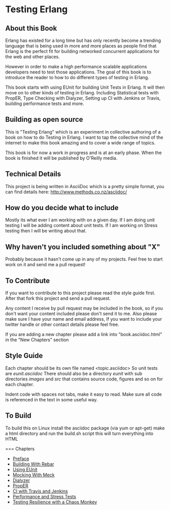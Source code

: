 # Testing Erlang

## About this Book

Erlang has existed for a long time but has only recently become a
trending language that is being used in more and more places as people
find that Erlang is the perfect fit for building networked concurrent
applications for the web and other places.

However in order to make a high performance scalable applications
developers need to test those applications. The goal of this book is
to introduce the reader to how to do different types of testing in
Erlang. 

This book starts with using EUnit for building Unit Tests in
Erlang. It will then move on to other kinds of testing in
Erlang. Including Statistical tests with PropER, Type Checking
with Dialyzer, Setting up CI with Jenkins or Travis, building
performance tests and more.


## Building as open source

This is "Testing Erlang" which is an experiment in collective
authoring of a book on how to do Testing in Erlang. I want to tap the
collective mind of the internet to make this book amazing and to cover
a wide range of topics.

This book is for now a work in progress and is at an early phase.
When the book is finished it will be published by O'Reilly media.

## Technical Details


This project is being written in AsciiDoc which is a pretty simple
format, you can find details here: http://www.methods.co.nz/asciidoc/

## How do you decide what to include

Mostly its what ever I am working with on a given day. If I am doing
unit testing I will be adding content about unit tests. If I am
working on Stress testing then I will be writing about that. 

## Why haven't you included something about "X"

Probably because it hasn't come up in any of my projects. Feel free to
start work on it and send me a pull request!

## To Contribute

If you want to contribute to this project please read the style guide
first. After that fork this project and send a pull request.

Any content I receive by pull request may be included in the book, so
if you don't want your content included please don't send it to
me. Also please make sure I have your name and email address, If you
want to include your twitter handle or other contact details please
feel free. 

If you are adding a new chapter please add a link into
"book.asciidoc.html" in the "New Chapters" section

## Style Guide

Each chapter should be its own file named <topic.asciidoc> So unit tests
are *eunit.asciidoc* There should also be a directory *eunit* with sub
directories *images* and *src* that contains source code, figures and
so on for each chapter.

Indent code with spaces not tabs, make it easy to read. Make sure all
code is referenced in the text in some useful way. 


## To Build 

To build this on Linux install the asciidoc package (via yum or
apt-get) make a html directory and run the build.sh script this will
turn everything into HTML


=== Chapters

* [Preface](preface.asciidoc)
* [Building With Rebar](rebar.asciidoc)
* [Using EUnit](eunit.asciidoc)
* [Mocking With Meck](meck.asciidoc)
* [Dialyzer](dialyzer.asciidoc)
* [PropER](prop_er.asciidoc)
* [CI with Travis and Jenkins](ci.asciidoc)
* [Performance and Stress Tests](performance_tests.asciidoc)
* [Testing Resilience with a Chaos Monkey](chaos_monkey.asciidoc)
